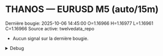 # THANOS — EURUSD M5 (auto/15m)
Dernière bougie: 2025-10-06 14:45:00  O=1.16966  H=1.16977  L=1.16961  C=1.16966
Source active: twelvedata_repo

- Aucun signal sur la dernière bougie.

<details><summary>Debug</summary>

- TD_API_KEY manquant.

</details>